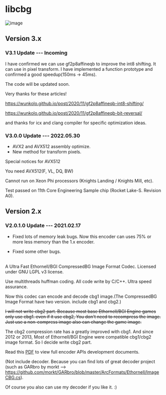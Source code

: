 # libcbg

![image](https://i.loli.net/2020/09/06/gi4PxlFknpwZbYC.png)

## Version 3.x
### V3.1 Update --- Incoming
I have confirmed we can use gf2p8affineqb to improve the int8 shifting. It can use in pixel transform. I have implemented a function prototype and confirmed a good speedup(150ms -> 45ms).

The code will be updated soon. 

Very thanks for these articles!

https://wunkolo.github.io/post/2020/11/gf2p8affineqb-int8-shifting/

https://wunkolo.github.io/post/2020/11/gf2p8affineqb-bit-reversal/

and thanks for icx and clang compiler for specific optimization ideas.
### V3.0.0 Update --- 2022.05.30

* AVX2 and AVX512 assembly optimize.
* New method for transform pixels.

Special notices for AVX512

You need AVX512(F, VL, DQ, BW)

Cannot run on Xeon Phi processors (Knights Landing / Knights Mill, etc).

Test passed on 11th Core Engineering Sample chip (Rocket Lake-S. Revision A0). 

## Version 2.x

### V2.0.1.0 Update --- 2021.02.17

* Fixed lots of memory leak bugs. Now this encoder can uses 75% or more less memory than the 1.x encoder.

* Fixed some other bugs.

<br>
A Ultra Fast Ethornell/BGI CompressedBG Image Format Codec. Licensed under GNU LGPL v3 license.

Use multithreads huffman coding. All code write by C/C++. Ultra speed assurance.

Now this codec can encode and decode cbg1 image.(The CompressedBG Image Format have two version. include cbg1 and cbg2.)

~~I will not write cbg2 part. Because most base Ethornell/BGI Engine games only use cbg1. even if it use cbg2, You don't need to recompress the image. Just use a non-compress image also can change the game image.~~

The cbg2 compression rate has a greatly improved with cbg1. And since 2012 or 2013, Most of Ethornell/BGI Engine were compatible cbg1/cbg2 image format. So I decide write cbg2 part.

Read this [PDF](https://github.com/copper187/libcbg/blob/master/libcbgDevelopmentDocumentsV4.pdf) to view full encoder APIs development documents.

(Not include decoder. Because you can find lots of great decoder project (such as GARbro by morkt --> https://github.com/morkt/GARbro/blob/master/ArcFormats/Ethornell/ImageCBG.cs). 

Of course you also can use my decoder if you like it. :)

